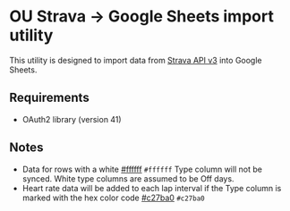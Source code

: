 # OU Strava -> Google Sheets import utility

This utility is designed to import data from [Strava API v3](https://developers.strava.com/docs/reference/) into Google Sheets.

## Requirements
* OAuth2 library (version 41)

## Notes

* Data for rows with a white [#ffffff](https://via.placeholder.com/15/ffffff/ffffff.png) `#ffffff` Type column will not be synced. White type columns are assumed to be Off days. 
* Heart rate data will be added to each lap interval if the Type column is marked with the hex color code [#c27ba0](https://via.placeholder.com/15/c27ba0/c27ba0.png) `#c27ba0`